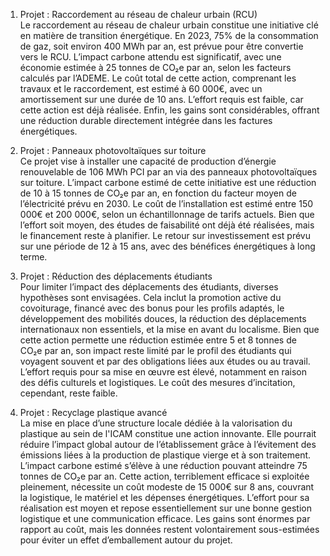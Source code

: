 
1. Projet : Raccordement au réseau de chaleur urbain (RCU)  
Le raccordement au réseau de chaleur urbain constitue une initiative clé en matière de transition énergétique. En 2023, 75% de la consommation de gaz, soit environ 400 MWh par an, est prévue pour être convertie vers le RCU. L’impact carbone attendu est significatif, avec une économie estimée à 25 tonnes de CO₂e par an, selon les facteurs calculés par l’ADEME. Le coût total de cette action, comprenant les travaux et le raccordement, est estimé à 60 000€, avec un amortissement sur une durée de 10 ans. L’effort requis est faible, car cette action est déjà réalisée. Enfin, les gains sont considérables, offrant une réduction durable directement intégrée dans les factures énergétiques.

2. Projet : Panneaux photovoltaïques sur toiture  
Ce projet vise à installer une capacité de production d’énergie renouvelable de 106 MWh PCI par an via des panneaux photovoltaïques sur toiture. L’impact carbone estimé de cette initiative est une réduction de 10 à 15 tonnes de CO₂e par an, en fonction du facteur moyen de l’électricité prévu en 2030. Le coût de l’installation est estimé entre 150 000€ et 200 000€, selon un échantillonnage de tarifs actuels. Bien que l’effort soit moyen, des études de faisabilité ont déjà été réalisées, mais le financement reste à planifier. Le retour sur investissement est prévu sur une période de 12 à 15 ans, avec des bénéfices énergétiques à long terme.

3. Projet : Réduction des déplacements étudiants  
Pour limiter l’impact des déplacements des étudiants, diverses hypothèses sont envisagées. Cela inclut la promotion active du covoiturage, financé avec des bonus pour les profils adaptés, le développement des mobilités douces, la réduction des déplacements internationaux non essentiels, et la mise en avant du localisme. Bien que cette action permette une réduction estimée entre 5 et 8 tonnes de CO₂e par an, son impact reste limité par le profil des étudiants qui voyagent souvent et par des obligations liées aux études ou au travail. L’effort requis pour sa mise en œuvre est élevé, notamment en raison des défis culturels et logistiques. Le coût des mesures d’incitation, cependant, reste faible.

4. Projet : Recyclage plastique avancé  
La mise en place d’une structure locale dédiée à la valorisation du plastique au sein de l'ICAM constitue une action innovante. Elle pourrait réduire l’impact global autour de l’établissement grâce à l’évitement des émissions liées à la production de plastique vierge et à son traitement. L’impact carbone estimé s’élève à une réduction pouvant atteindre 75 tonnes de CO₂e par an. Cette action, terriblement efficace si exploitée pleinement, nécessite un coût modeste de 15 000€ sur 8 ans, couvrant la logistique, le matériel et les dépenses énergétiques. L’effort pour sa réalisation est moyen et repose essentiellement sur une bonne gestion logistique et une communication efficace. Les gains sont énormes par rapport au coût, mais les données restent volontairement sous-estimées pour éviter un effet d’emballement autour du projet.

